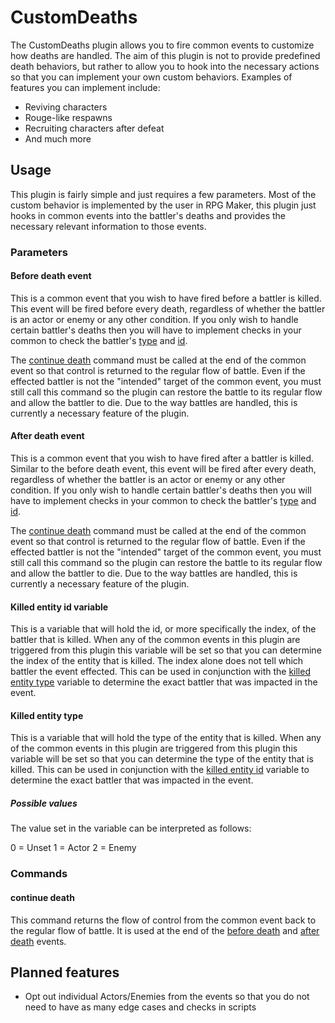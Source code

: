 # CustomDeaths
The CustomDeaths plugin allows you to fire common events to customize how deaths are handled. The aim of this plugin is not to provide predefined death behaviors, but rather to allow you to hook into the necessary actions so that you can implement your own custom behaviors. Examples of features you can implement include:
- Reviving characters
- Rouge-like respawns
- Recruiting characters after defeat
- And much more

## Usage

This plugin is fairly simple and just requires a few parameters. Most of the custom behavior is implemented by the user in RPG Maker, this plugin just hooks in common events into the battler's deaths and provides the necessary relevant information to those events.

### Parameters

#### Before death event

This is a common event that you wish to have fired before a battler is killed. This event will be fired before every death, regardless of whether the battler is an actor or enemy or any other condition. If you only wish to handle certain battler's deaths then you will have to implement checks in your common to check the battler's [type](#killed-entity-type) and [id](#killed-entity-id-variable).

The [continue death](#continue-death) command must be called at the end of the common event so that control is returned to the regular flow of battle. Even if the effected battler is not the "intended" target of the common event, you must still call this command so the plugin can restore the battle to its regular flow and allow the battler to die. Due to the way battles are handled, this is currently a necessary feature of the plugin. 

#### After death event

This is a common event that you wish to have fired after a battler is killed. Similar to the before death event, this event will be fired after every death, regardless of whether the battler is an actor or enemy or any other condition. If you only wish to handle certain battler's deaths then you will have to implement checks in your common to check the battler's [type](#killed-entity-type) and [id](#killed-entity-id-variable).

The [continue death]() command must be called at the end of the common event so that control is returned to the regular flow of battle. Even if the effected battler is not the "intended" target of the common event, you must still call this command so the plugin can restore the battle to its regular flow and allow the battler to die. Due to the way battles are handled, this is currently a necessary feature of the plugin. 

#### Killed entity id variable

This is a variable that will hold the id, or more specifically the index, of the battler that is killed. When any of the common events in this plugin are triggered from this plugin this variable will be set so that you can determine the index of the entity that is killed. The index alone does not tell which battler the event effected. This can be used in conjunction with the [killed entity type](#killed-entity-type) variable to determine the exact battler that was impacted in the event.

#### Killed entity type

This is a variable that will hold the type of the entity that is killed. When any of the common events in this plugin are triggered from this plugin this variable will be set so that you can determine the type of the entity that is killed. This can be used in conjunction with the [killed entity id](#killed-entity-id-variable) variable to determine the exact battler that was impacted in the event.

##### Possible values
The value set in the variable can be interpreted as follows:

0 = Unset
1 = Actor
2 = Enemy

### Commands

#### continue death

This command returns the flow of control from the common event back to the regular flow of battle. It is used at the end of the [before death](#before-death-event) and [after death](#after-death-event) events.

## Planned features
- Opt out individual Actors/Enemies from the events so that you do not need to have as many edge cases and checks in scripts
